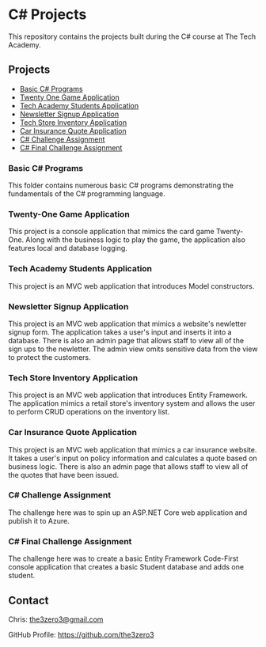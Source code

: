 # C# Projects

This repository contains the projects built during the C# course at The Tech Academy.

## Projects

- [Basic C# Programs](#basic-c-programs)
- [Twenty One Game Application](#twenty-one-game-application)
- [Tech Academy Students Application](#tech-academy-students-application)
- [Newsletter Signup Application](#newsletter-signup-application)
- [Tech Store Inventory Application](#tech-store-inventory-application)
- [Car Insurance Quote Application](#car-insurance-quote-application)
- [C# Challenge Assignment](#c-challenge-assignment)
- [C# Final Challenge Assignment](#c-final-challenge-assignment)

### Basic C# Programs

This folder contains numerous basic C# programs demonstrating the fundamentals of the C# programming language.

### Twenty-One Game Application

This project is a console application that mimics the card game Twenty-One. Along with the business logic to play the game, the application also features local and database logging.

### Tech Academy Students Application

This project is an MVC web application that introduces Model constructors.

### Newsletter Signup Application

This project is an MVC web application that mimics a website's newletter signup form. The application takes a user's input and inserts it into a database. There is also an admin page that allows staff to view all of the sign ups to the newletter. The admin view omits sensitive data from the view to protect the customers.

### Tech Store Inventory Application

This project is an MVC web application that introduces Entity Framework. The application mimics a retail store's inventory system and allows the user to perform CRUD operations on the inventory list.

### Car Insurance Quote Application

This project is an MVC web application that mimics a car insurance website. It takes a user's input on policy information and calculates a quote based on business logic. There is also an admin page that allows staff to view all of the quotes that have been issued.

### C# Challenge Assignment

The challenge here was to spin up an ASP.NET Core web application and publish it to Azure.

### C# Final Challenge Assignment

The challenge here was to create a basic Entity Framework Code-First console application that creates a basic Student database and adds one student.

## Contact

Chris: the3zero3@gmail.com

GitHub Profile: https://github.com/the3zero3